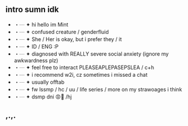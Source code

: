 ## intro sumn idk

* ・┈ ✦ hi hello im Mint
* ・┈ ✦ confused creature / genderfluid
* ・┈ ✦ She / Her is okay, but i prefer they / it
* ・┈ ✦ ID / ENG :P
* ・┈ ✦ diagnosed with REALLY severe social anxiety (ignore my awkwardness plz)
* ・┈ ✦ feel free to interact PLEASEAPLEPASEPSLEA / c+h
* ・┈ ✦ i recommend w2i, cz sometimes i missed a chat
* ・┈ ✦ usually offtab
* ・┈ ✦ fw lssmp / hc / uu / life series / more on my strawoages i think
* ・┈ ✦ dsmp dni 😡🚫 /hj

## ,.,.
